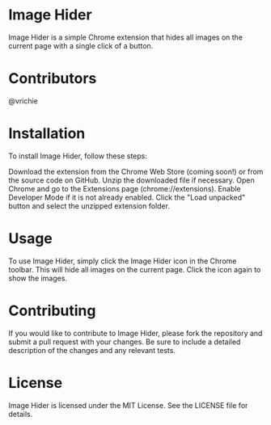 # Image Hider
Image Hider is a simple Chrome extension that hides all images on the current page with a single click of a button.
# Contributors 
@vrichie

# Installation
To install Image Hider, follow these steps:

  Download the extension from the Chrome Web Store (coming soon!) or from the source code on GitHub.
  Unzip the downloaded file if necessary.
  Open Chrome and go to the Extensions page (chrome://extensions).
  Enable Developer Mode if it is not already enabled.
  Click the "Load unpacked" button and select the unzipped extension folder.
# Usage
To use Image Hider, simply click the Image Hider icon in the Chrome toolbar. This will hide all images on the current page. Click the icon again to show the images.

# Contributing
If you would like to contribute to Image Hider, please fork the repository and submit a pull request with your changes. Be sure to include a detailed description of the changes and any relevant tests.

# License
Image Hider is licensed under the MIT License. See the LICENSE file for details.

